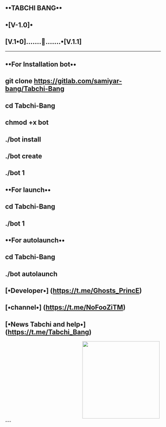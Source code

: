 **••TABCHI BANG••**
-
•[V-1.0]•
-
**[V.1•0].......🚀.......•[V.1.1]**
-
--------------
**••For Installation bot••**
------------------------
git clone https://gitlab.com/samiyar-bang/Tabchi-Bang
-
cd Tabchi-Bang
--------------
chmod +x bot
------------
./bot install
-------------
./bot create
------------
./bot 1
-
**••For launch••**
-
cd Tabchi-Bang
-
./bot 1
-
**••For autolaunch••**
-
cd Tabchi-Bang
-
./bot autolaunch
-
**[•Developer•] (https://t.me/Ghosts_PrincE)**
-
**[•channel•] (https://t.me/NoFooZiTM)**
-
**[•News Tabchi and help•] (https://t.me/Tabchi_Bang)**
-
<img src="http://s8.picofile.com/file/8315594418/photo_%DB%B2%DB%B0%DB%B1%DB%B7_%DB%B1%DB%B2_%DB%B3%DB%B0_%DB%B2%DB%B0_%DB%B3%DB%B0_%DB%B2%DB%B5.jpg" hspace="250" width="250">
---